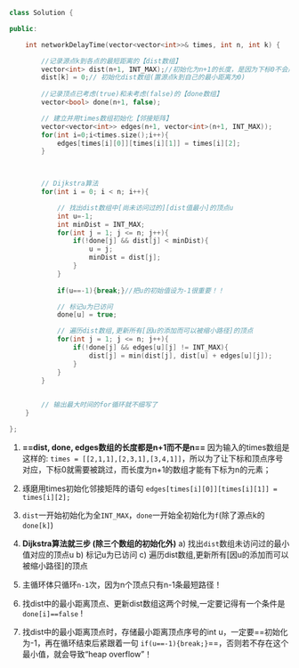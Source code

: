 
```cpp
class Solution {

public:

    int networkDelayTime(vector<vector<int>>& times, int n, int k) {

		//记录源点k到各点的最短距离的【dist数组】
		vector<int> dist(n+1, INT_MAX);//初始化为n+1的长度，是因为下标0不会用到
        dist[k] = 0;// 初始化dist数组(置源点k到自己的最小距离为0)
        
        //记录顶点已考虑(true)和未考虑(false)的【done数组】
        vector<bool> done(n+1, false);

        // 建立并用times数组初始化【邻接矩阵】
        vector<vector<int>> edges(n+1, vector<int>(n+1, INT_MAX));
        for(int i=0;i<times.size();i++){
            edges[times[i][0]][times[i][1]] = times[i][2];
        }

        

        // Dijkstra算法
        for(int i = 0; i < n; i++){

            // 找出dist数组中[尚未访问过的][dist值最小]的顶点u
            int u=-1;
            int minDist = INT_MAX;
            for(int j = 1; j <= n; j++){
                if(!done[j] && dist[j] < minDist){
                    u = j;
                    minDist = dist[j];
                }
            }
            
            if(u==-1){break;}//把u的初始值设为-1很重要！！

            // 标记u为已访问
            done[u] = true;

            // 遍历dist数组,更新所有[因u的添加而可以被缩小路径]的顶点
            for(int j = 1; j <= n; j++){
                if(!done[j] && edges[u][j] != INT_MAX){
                    dist[j] = min(dist[j], dist[u] + edges[u][j]);
                }
            }
        }
        

        // 输出最大时间的for循环就不细写了
    }

};
```

1. **==dist, done, edges数组的长度都是n+1而不是n==**
	因为输入的times数组是这样的: `times = [[2,1,1],[2,3,1],[3,4,1]]`，所以为了让下标和顶点序号对应，下标0就需要被跳过，而长度为n+1的数组才能有下标为n的元素；

2. 琢磨用times初始化邻接矩阵的语句
	`edges[times[i][0]][times[i][1]] = times[i][2];`

3. `dist`一开始初始化为全`INT_MAX`，`done`一开始全初始化为`f`(除了源点k的`done[k]`)
	
4. **Dijkstra算法就三步 (除三个数组的初始化外)**
	a) 找出`dist`数组未访问过的最小值对应的顶点u
	b) 标记u为已访问
	c) 遍历dist数组,更新所有\[因u的添加而可以被缩小路径]的顶点

5. 主循环体只循环`n-1`次，因为n个顶点只有n-1条最短路径！
	
6. 找dist中的最小距离顶点、更新dist数组这两个时候,一定要记得有一个条件是`done[i]==false` !
	
7. 找dist中的最小距离顶点时，存储最小距离顶点序号的int u，一定要==初始化为-1，再在循环结束后紧跟着一句 `if(u==-1){break;}`==，否则若不存在这个最小值，就会导致“heap overflow”！